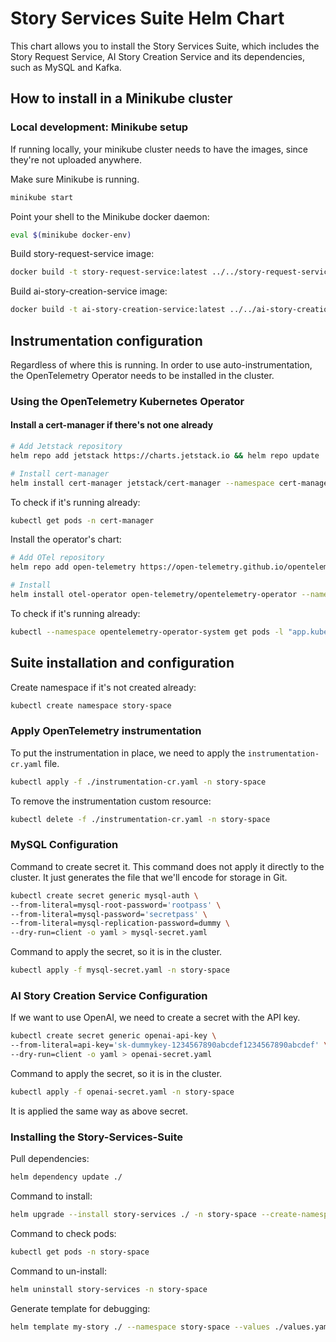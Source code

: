 # Story Services Suite Helm Chart

This chart allows you to install the Story Services Suite, which includes the Story Request Service, AI Story Creation Service and
 its dependencies, such as MySQL and Kafka.

## How to install in a Minikube cluster

### Local development: Minikube setup

If running locally, your minikube cluster needs to have the images, since they're not uploaded anywhere.

Make sure Minikube is running.

```bash
minikube start
```

Point your shell to the Minikube docker daemon:
```bash
eval $(minikube docker-env)
```

Build story-request-service image:
```bash
docker build -t story-request-service:latest ../../story-request-service
```

Build ai-story-creation-service image:
```bash
docker build -t ai-story-creation-service:latest ../../ai-story-creation-service
```

## Instrumentation configuration

Regardless of where this is running. In order to use auto-instrumentation, the OpenTelemetry Operator needs to be
installed in the cluster.

### Using the OpenTelemetry Kubernetes Operator

#### Install a cert-manager if there's not one already
```bash
# Add Jetstack repository
helm repo add jetstack https://charts.jetstack.io && helm repo update

# Install cert-manager
helm install cert-manager jetstack/cert-manager --namespace cert-manager --create-namespace --set crds.enabled=true
```

To check if it's running already:

```bash
kubectl get pods -n cert-manager
```

Install the operator's chart:

```bash
# Add OTel repository
helm repo add open-telemetry https://open-telemetry.github.io/opentelemetry-helm-charts && helm repo update

# Install
helm install otel-operator open-telemetry/opentelemetry-operator --namespace opentelemetry-operator-system --create-namespace
```

To check if it's running already:
```bash
kubectl --namespace opentelemetry-operator-system get pods -l "app.kubernetes.io/instance=otel-operator"
```



## Suite installation and configuration

Create namespace if it's not created already:

```bash
kubectl create namespace story-space
```

### Apply OpenTelemetry instrumentation

To put the instrumentation in place, we need to apply the `instrumentation-cr.yaml` file.

```bash
kubectl apply -f ./instrumentation-cr.yaml -n story-space
```

To remove the instrumentation custom resource:
```bash
kubectl delete -f ./instrumentation-cr.yaml -n story-space
```

### MySQL Configuration

Command to create secret it. This command does not apply it directly to the cluster. It just generates the file that 
we'll encode for storage in Git.

```bash
kubectl create secret generic mysql-auth \
--from-literal=mysql-root-password='rootpass' \
--from-literal=mysql-password='secretpass' \
--from-literal=mysql-replication-password=dummy \
--dry-run=client -o yaml > mysql-secret.yaml
```

Command to apply the secret, so it is in the cluster.

```bash
kubectl apply -f mysql-secret.yaml -n story-space
```

### AI Story Creation Service Configuration

If we want to use OpenAI, we need to create a secret with the API key.

```bash
kubectl create secret generic openai-api-key \
--from-literal=api-key='sk-dummykey-1234567890abcdef1234567890abcdef' \
--dry-run=client -o yaml > openai-secret.yaml
```

Command to apply the secret, so it is in the cluster.

```bash
kubectl apply -f openai-secret.yaml -n story-space
```

It is applied the same way as above secret.


### Installing the Story-Services-Suite

Pull dependencies:

```bash
helm dependency update ./
```

Command to install:

```bash
helm upgrade --install story-services ./ -n story-space --create-namespace
```

Command to check pods:
```bash
kubectl get pods -n story-space
```

Command to un-install:

```bash
helm uninstall story-services -n story-space
```

Generate template for debugging:
```bash
helm template my-story ./ --namespace story-space --values ./values.yaml > template.yml
```